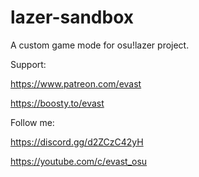 # lazer-sandbox

A custom game mode for osu!lazer project.

Support:

https://www.patreon.com/evast

https://boosty.to/evast

Follow me:

https://discord.gg/d2ZCzC42yH

https://youtube.com/c/evast_osu
